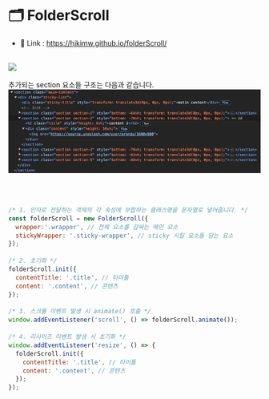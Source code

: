 # 🗂️ FolderScroll

 - 🔗 Link : https://hjkimw.github.io/folderScroll/

<br>

<img src="./img/demo.gif" width="800px"/>

추가되는 section 요소들 구조는 다음과 같습니다.
<img src="./img/구조설명.png" width="600px"/>

<br>

```javascript

/* 1. 인자로 전달하는 객체의 각 속성에 부합하는 클래스명을 문자열로 넣어줍니다. */
const folderScroll = new FolderScroll({
  wrapper:'.wrapper', // 전체 요소를 감싸는 메인 요소
  stickyWrapper: '.sticky-wrapper', // sticky 시킬 요소들 담는 요소
});

/* 2. 초기화 */
folderScroll.init({
  contentTitle: '.title', // 타이틀
  content: '.content', // 콘텐츠
});

/* 3. 스크롤 이벤트 발생 시 animate() 호출 */
window.addEventListener('scroll', () => folderScroll.animate());

/* 4. 리사이즈 이벤트 발생 시 초기화 */
window.addEventListener('resize', () => {
  folderScroll.init({
    contentTitle: '.title', // 타이틀
    content: '.content', // 콘텐츠
  });
});

```
